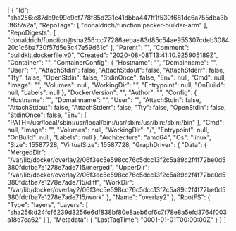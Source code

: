 [
{
"Id": "sha256:e87db9e99e9cf778f85d231c41dbba447ff1f530f681dc6a755dba3b3f6f7a2a",
"RepoTags": [
"donaldrich/function:packer-builder-arm"
],
"RepoDigests": [
"donaldrich/function@sha256:cc77286aebae83d85c54ae955307cdeb308420c1c6ba730f57d5e3c47e59d61c"
],
"Parent": "",
"Comment": "buildkit.dockerfile.v0",
"Created": "2020-08-08T13:41:10.925905189Z",
"Container": "",
"ContainerConfig": {
"Hostname": "",
"Domainname": "",
"User": "",
"AttachStdin": false,
"AttachStdout": false,
"AttachStderr": false,
"Tty": false,
"OpenStdin": false,
"StdinOnce": false,
"Env": null,
"Cmd": null,
"Image": "",
"Volumes": null,
"WorkingDir": "",
"Entrypoint": null,
"OnBuild": null,
"Labels": null
},
"DockerVersion": "",
"Author": "",
"Config": {
"Hostname": "",
"Domainname": "",
"User": "",
"AttachStdin": false,
"AttachStdout": false,
"AttachStderr": false,
"Tty": false,
"OpenStdin": false,
"StdinOnce": false,
"Env": [
"PATH=/usr/local/sbin:/usr/local/bin:/usr/sbin:/usr/bin:/sbin:/bin"
],
"Cmd": null,
"Image": "",
"Volumes": null,
"WorkingDir": "/",
"Entrypoint": null,
"OnBuild": null,
"Labels": null
},
"Architecture": "amd64",
"Os": "linux",
"Size": 15587728,
"VirtualSize": 15587728,
"GraphDriver": {
"Data": {
"MergedDir": "/var/lib/docker/overlay2/06f3ec5e598cc76c5dcc13f2c5a89c2f4f72be0d5380fdcfba7e1278e7ade715/merged",
"UpperDir": "/var/lib/docker/overlay2/06f3ec5e598cc76c5dcc13f2c5a89c2f4f72be0d5380fdcfba7e1278e7ade715/diff",
"WorkDir": "/var/lib/docker/overlay2/06f3ec5e598cc76c5dcc13f2c5a89c2f4f72be0d5380fdcfba7e1278e7ade715/work"
},
"Name": "overlay2"
},
"RootFS": {
"Type": "layers",
"Layers": [
"sha256:d24fcf6239d3256e6df838bf80e8aeb6cf6c7f78e8a5efd3764f003a18d7ea62"
]
},
"Metadata": {
"LastTagTime": "0001-01-01T00:00:00Z"
}
}
]
